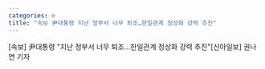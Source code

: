 ```yaml
---
categories: e
title: "속보 尹대통령 지난 정부서 너무 퇴조…한일관계 정상화 강력 추진"
---
```

[속보] 尹대통령 "지난 정부서 너무 퇴조&hellip;한일관계 정상화 강력 추진"[신아일보] 권나연 기자
